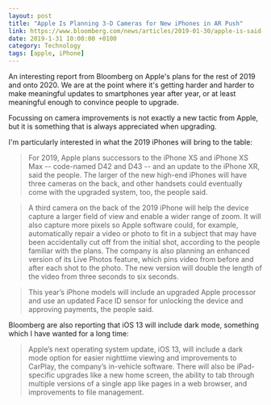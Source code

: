 ```yaml
---
layout: post 
title: "Apple Is Planning 3-D Cameras for New iPhones in AR Push" 
link: https://www.bloomberg.com/news/articles/2019-01-30/apple-is-said-to-prep-new-3-d-camera-for-2020-iphones-in-ar-push
date: 2019-1-31 10:00:00 +0100
category: Technology
tags: [apple, iPhone]
---
```


An interesting report from Bloomberg on Apple's plans for the rest of 2019 and onto 2020. We are at the point where it's getting harder and harder to make meaningful updates to smartphones year after year, or at least meaningful enough to convince people to upgrade. 

Focussing on camera improvements is not exactly a new tactic from Apple, but it is something that is always appreciated when upgrading. 

I'm particularly interested in what the 2019 iPhones will bring to the table:

> For 2019, Apple plans successors to the iPhone XS and iPhone XS Max -- code-named D42 and D43 -- and an update to the iPhone XR, said the people. The larger of the new high-end iPhones will have three cameras on the back, and other handsets could eventually come with the upgraded system, too, the people said.

> A third camera on the back of the 2019 iPhone will help the device capture a larger field of view and enable a wider range of zoom. It will also capture more pixels so Apple software could, for example, automatically repair a video or photo to fit in a subject that may have been accidentally cut off from the initial shot, according to the people familiar with the plans. The company is also planning an enhanced version of its Live Photos feature, which pins video from before and after each shot to the photo. The new version will double the length of the video from three seconds to six seconds.

> This year’s iPhone models will include an upgraded Apple processor and use an updated Face ID sensor for unlocking the device and approving payments, the people said.

Bloomberg are also reporting that iOS 13 will include dark mode, something which I have wanted for a long time:

> Apple’s next operating system update, iOS 13, will include a dark mode option for easier nighttime viewing and improvements to CarPlay, the company’s in-vehicle software. There will also be iPad-specific upgrades like a new home screen, the ability to tab through multiple versions of a single app like pages in a web browser, and improvements to file management.
